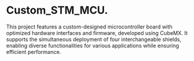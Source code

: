 # Custom_STM_MCU.
This project features a custom-designed microcontroller board with optimized hardware interfaces and firmware, developed using CubeMX. It supports the simultaneous deployment of four interchangeable shields, enabling diverse functionalities for various applications while ensuring efficient performance.
